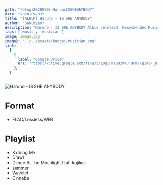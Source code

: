```yaml
---
path: "/blog/20200903-HarunoISSHEANYBODY"
date: "2020-09-03"
title: "[ALBUM] Haruno - IS SHE ANYBODY"
author: "SakuMyao"
description: "Haruno - IS SHE ANYBODY Album released. Recommended Music!"
tags: ["Music", "Musician"]
image: image.jpg
image2: "../../assets/badges/musician.png"
link:
  [
    {
      label: "Google Drive",
      url: "https://drive.google.com/file/d/18glHKXG93WT7-DFm7lqJmc-_DlZ3DnKj/view?usp=sharing",
    },
  ]
---
```


![Haruno - IS SHE ANYBODY](./image.jpg)

# Format

- FLAC/Lossless/WEB

# Playlist

- Kidding Me
- Drawl
- Dance At The Moonlight feat. kojikoji
- summer
- Wavelet
- Cinnabe
